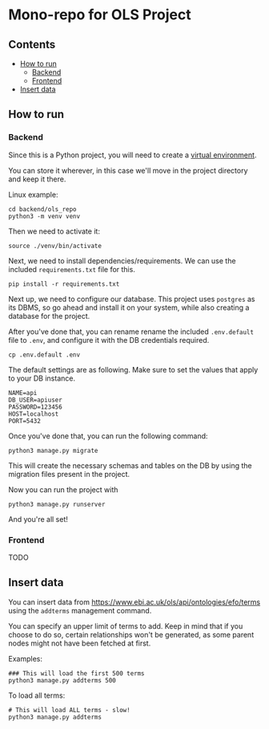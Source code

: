 # Mono-repo for OLS Project

## Contents
- [How to run](#how-to-run)
  - [Backend](#backend)
  - [Frontend](#frontend)
- [Insert data](#insert-data)
## How to run
### Backend

Since this is a Python project, you will need to create a [virtual environment](https://docs.python.org/3/library/venv.html).

You can store it wherever, in this case we'll move in the project directory and keep it there.

Linux example:
```
cd backend/ols_repo
python3 -m venv venv
```

Then we need to activate it:
```
source ./venv/bin/activate
```

Next, we need to install dependencies/requirements. We can use the included `requirements.txt` file for this.

```
pip install -r requirements.txt
```

Next up, we need to configure our database. This project uses `postgres` as its DBMS, so go ahead and install it on your system, while also creating a database for the project.

After you've done that, you can rename rename the included `.env.default` file to `.env`, and configure it with the DB credentials required.

```
cp .env.default .env
```

The default settings are as following. Make sure to set the values that apply to your DB instance.
```
NAME=api
DB_USER=apiuser
PASSWORD=123456
HOST=localhost
PORT=5432
```

Once you've done that, you can run the following command: 
```
python3 manage.py migrate
```
This will create the necessary schemas and tables on the DB by using the migration files present in the project.

Now you can run the project with 
```
python3 manage.py runserver
```

And you're all set!
### Frontend

TODO

## Insert data

You can insert data from https://www.ebi.ac.uk/ols/api/ontologies/efo/terms using the `addterms` management command. 

You can specify an upper limit of terms to add. Keep in mind that if you choose to do so, certain relationships won't be generated, as some parent nodes might not have been fetched at first.

Examples:
```
### This will load the first 500 terms 
python3 manage.py addterms 500
```

To load all terms:

```
# This will load ALL terms - slow!
python3 manage.py addterms
```